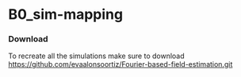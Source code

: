 # B0_sim-mapping
### Download
To recreate all the simulations make sure to download https://github.com/evaalonsoortiz/Fourier-based-field-estimation.git 
